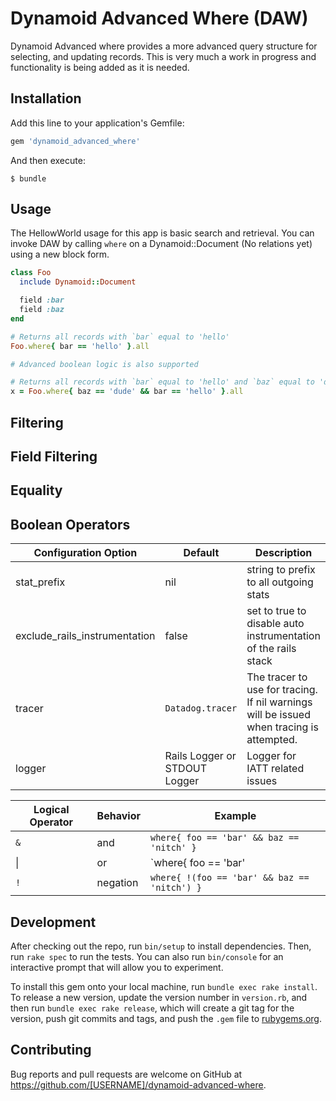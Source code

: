 # Dynamoid Advanced Where (DAW)

Dynamoid Advanced where provides a more advanced query structure for selecting,
and updating records. This is very much a work in progress and functionality is
being added as it is needed.

## Installation

Add this line to your application's Gemfile:

```ruby
gem 'dynamoid_advanced_where'
```

And then execute:

    $ bundle

## Usage

The HellowWorld usage for this app is basic search and retrieval. You can
invoke DAW by calling `where` on a Dynamoid::Document (No relations yet) using
a new block form.

```ruby
class Foo
  include Dynamoid::Document

  field :bar
  field :baz
end

# Returns all records with `bar` equal to 'hello'
Foo.where{ bar == 'hello' }.all

# Advanced boolean logic is also supported

# Returns all records with `bar` equal to 'hello' and `baz` equal to 'dude'
x = Foo.where{ baz == 'dude' && bar == 'hello' }.all
```

## Filtering

## Field Filtering

## Equality


## Boolean Operators

| Configuration Option          | Default               | Description
| --------------------          | --------------------- | --------------
| stat_prefix                   | nil                   | string to prefix to all outgoing stats
| exclude_rails_instrumentation | false                 | set to true to disable auto instrumentation of the rails stack
| tracer                        | `Datadog.tracer`      | The tracer to use for tracing. If nil warnings will be issued when tracing is attempted.
| logger                        | Rails Logger or STDOUT Logger      | Logger for IATT related issues


| Logical Operator | Behavior      | Example
| -------------    | ------------- | --------
| `&`              | and           | `where{ foo == 'bar' && baz == 'nitch' }`
| &#124;           | or            | `where{ foo == 'bar' | baz == 'nitch' }`
| `!`              | negation      | `where{ !(foo == 'bar' && baz == 'nitch') }`


## Development

After checking out the repo, run `bin/setup` to install dependencies. Then, run `rake spec` to run the tests. You can also run `bin/console` for an interactive prompt that will allow you to experiment.

To install this gem onto your local machine, run `bundle exec rake install`. To release a new version, update the version number in `version.rb`, and then run `bundle exec rake release`, which will create a git tag for the version, push git commits and tags, and push the `.gem` file to [rubygems.org](https://rubygems.org).

## Contributing

Bug reports and pull requests are welcome on GitHub at https://github.com/[USERNAME]/dynamoid-advanced-where.

